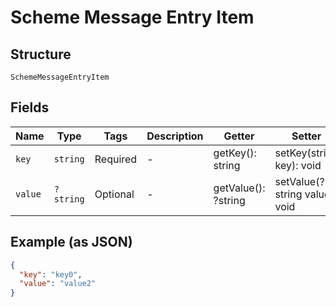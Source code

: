 
# Scheme Message Entry Item

## Structure

`SchemeMessageEntryItem`

## Fields

| Name | Type | Tags | Description | Getter | Setter |
|  --- | --- | --- | --- | --- | --- |
| `key` | `string` | Required | - | getKey(): string | setKey(string key): void |
| `value` | `?string` | Optional | - | getValue(): ?string | setValue(?string value): void |

## Example (as JSON)

```json
{
  "key": "key0",
  "value": "value2"
}
```

